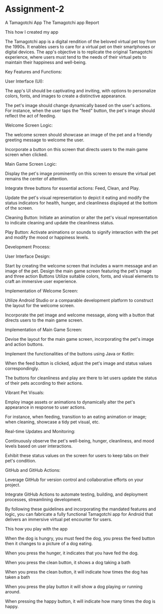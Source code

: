 # Assignment-2
A Tamagotchi App
  The Tamagotchi app Report 

This how I created my app 

The Tamagotchi app is a digital rendition of the beloved virtual pet toy from the 1990s. It enables users to care for a virtual pet on their smartphones or digital devices. The app's objective is to replicate the original Tamagotchi experience, where users must tend to the needs of their virtual pets to maintain their happiness and well-being. 

Key Features and Functions: 

User Interface (UI): 

 The app's UI should be captivating and inviting, with options to personalize colors, fonts, and images to create a distinctive appearance. 

 The pet's image should change dynamically based on the user's actions. For instance, when the user taps the "feed" button, the pet's image should reflect the act of feeding. 

Welcome Screen Logic: 

 The welcome screen should showcase an image of the pet and a friendly greeting message to welcome the user. 

Incorporate a button on this screen that directs users to the main game screen when clicked. 

 Main Game Screen Logic: 

 Display the pet's image prominently on this screen to ensure the virtual pet remains the center of attention. 

 Integrate three buttons for essential actions: Feed, Clean, and Play. 

 Update the pet's visual representation to depict it eating and modify the status indicators for health, hunger, and cleanliness displayed at the bottom of the screen. 

 Cleaning Button: Initiate an animation or alter the pet's visual representation to indicate cleaning and update the cleanliness status. 

 Play Button: Activate animations or sounds to signify interaction with the pet and modify the mood or happiness levels. 

Development Process: 

 User Interface Design: 

 Start by creating the welcome screen that includes a warm message and an image of the pet. Design the main game screen featuring the pet's image and three action Buttons Utilize suitable colors, fonts, and visual elements to craft an immersive user experience. 

 Implementation of Welcome Screen: 

 Utilize Android Studio or a comparable development platform to construct the layout for the welcome screen. 

 Incorporate the pet image and welcome message, along with a button that directs users to the main game screen. 

 Implementation of Main Game Screen: 

Devise the layout for the main game screen, incorporating the pet's image and action buttons. 

 Implement the functionalities of the buttons using Java or Kotlin: 

 When the feed button is clicked, adjust the pet's image and status values correspondingly.  

The buttons for cleanliness and play are there to let users update the status of their pets according to their actions. 

Vibrant Pet Visuals: 

 Employ image assets or animations to dynamically alter the pet's appearance in response to user actions. 

 For instance, when feeding, transition to an eating animation or image; when cleaning, showcase a tidy pet visual, etc. 

Real-time Updates and Monitoring: 

 Continuously observe the pet's well-being, hunger, cleanliness, and mood levels based on user interactions. 

 Exhibit these status values on the screen for users to keep tabs on their pet's condition. 

GitHub and GitHub Actions: 

 Leverage GitHub for version control and collaborative efforts on your project. 

 Integrate GitHub Actions to automate testing, building, and deployment processes, streamlining development. 

By following these guidelines and incorporating the mandated features and logic, you can fabricate a fully functional Tamagotchi app for Android that delivers an immersive virtual pet encounter for users. 

 

 

This how you play with the app 

When the dog is hungry, you must feed the dog, you press the feed button then it changes to a picture of a dog eating. 

 When you press the hunger, it indicates that you have fed the dog. 

When you press the clean button, it shows a dog taking a bath 

When you press the clean button, it will indicate how times the dog has taken a bath 

When you press the play button it will show a dog playing or running around. 

When pressing the happy button, it will indicate how many times the dog is happy. 
